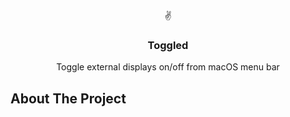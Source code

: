 <!-- PROJECT LOGO -->
<br />
<p align="center">
  ✌️

  <h3 align="center">Toggled</h3>

  <p align="center">
    Toggle external displays on/off from macOS menu bar
    <br />
  </p>
  </p>
  
  <!-- ABOUT THE PROJECT -->
## About The Project
